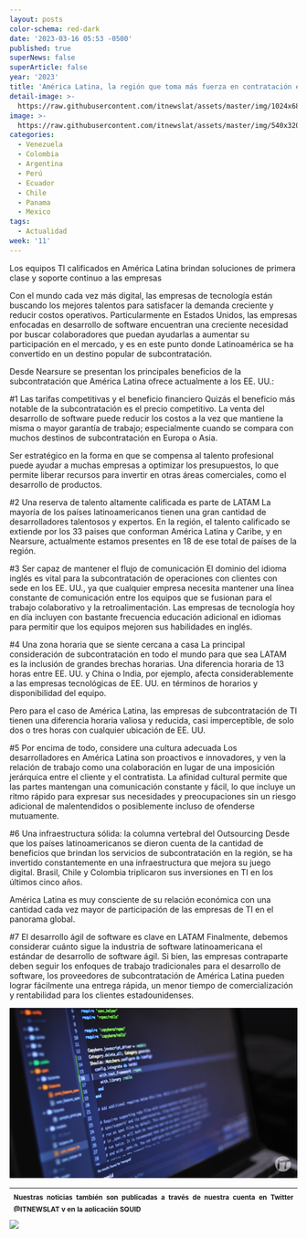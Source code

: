 ```yaml
---
layout: posts
color-schema: red-dark
date: '2023-03-16 05:53 -0500'
published: true
superNews: false
superArticle: false
year: '2023'
title: 'América Latina, la región que toma más fuerza en contratación extranjera'
detail-image: >-
  https://raw.githubusercontent.com/itnewslat/assets/master/img/1024x680/laptop-con-codigo-g.jpg
image: >-
  https://raw.githubusercontent.com/itnewslat/assets/master/img/540x320/laptop-con-codigo-p.jpg
categories:
  - Venezuela
  - Colombia
  - Argentina
  - Perú
  - Ecuador
  - Chile
  - Panama
  - Mexico
tags:
  - Actualidad
week: '11'
---
```

Los equipos TI calificados en América Latina brindan soluciones de primera clase y soporte continuo a las empresas
 
Con el mundo cada vez más digital, las empresas de tecnología están buscando los mejores talentos para satisfacer la demanda creciente y reducir costos operativos. Particularmente en Estados Unidos, las empresas enfocadas en desarrollo de software encuentran una creciente necesidad por buscar colaboradores que puedan ayudarlas a aumentar su participación en el mercado, y es en este punto donde Latinoamérica se ha convertido en un destino popular de subcontratación. 

Desde Nearsure se presentan los principales beneficios de la subcontratación que América Latina ofrece actualmente a los EE. UU.:

‍#1 Las tarifas competitivas y el beneficio financiero 
Quizás el beneficio más notable de la subcontratación es el precio competitivo. La venta del desarrollo de software puede reducir los costos a la vez que mantiene la misma o mayor garantía de trabajo; especialmente cuando se compara con muchos destinos de subcontratación en Europa o Asia.  
 
Ser estratégico en la forma en que se compensa al talento profesional puede ayudar a muchas empresas a optimizar los presupuestos, lo que permite liberar recursos para invertir en otras áreas comerciales, como el desarrollo de productos. 
 
‍#2 Una reserva de talento altamente calificada es parte de LATAM
La mayoría de los países latinoamericanos tienen una gran cantidad de desarrolladores talentosos y expertos. En la región, el talento calificado se extiende por los 33 paises que conforman América Latina y Caribe, y en Nearsure, actualmente estamos presentes en 18 de ese total de países de la región. 
 
‍#3 Ser capaz de mantener el flujo de comunicación 
El dominio del idioma inglés es vital para la subcontratación de operaciones con clientes con sede en los EE. UU., ya que cualquier empresa necesita mantener una línea constante de comunicación entre los equipos que se fusionan para el trabajo colaborativo y la retroalimentación.  Las empresas de tecnología hoy en día incluyen con bastante frecuencia educación adicional en idiomas para permitir que los equipos mejoren sus habilidades en inglés.   
 
‍#4 Una zona horaria que se siente cercana a casa 
La principal consideración de subcontratación en todo el mundo para que sea LATAM es la inclusión de grandes brechas horarias. Una diferencia horaria de 13 horas entre EE. UU. y China o India, por ejemplo, afecta considerablemente a las empresas tecnológicas de EE. UU. en términos de horarios y disponibilidad del equipo. 
 
Pero para el caso de América Latina, las empresas de subcontratación de TI tienen una diferencia horaria valiosa y reducida, casi imperceptible, de solo dos o tres horas con cualquier ubicación de EE. UU. 
 
#5 Por encima de todo, considere una cultura adecuada
Los desarrolladores en América Latina son proactivos e innovadores, y ven la relación de trabajo como una colaboración en lugar de una imposición jerárquica entre el cliente y el contratista. La afinidad cultural permite que las partes mantengan una comunicación constante y fácil, lo que incluye un ritmo rápido para expresar sus necesidades y preocupaciones sin un riesgo adicional de malentendidos o posiblemente incluso de ofenderse mutuamente. 
 
‍#6 Una infraestructura sólida: la columna vertebral del Outsourcing
Desde que los países latinoamericanos se dieron cuenta de la cantidad de beneficios que brindan los servicios de subcontratación en la región, se ha invertido constantemente en una infraestructura que mejora su juego digital. Brasil, Chile y Colombia triplicaron sus inversiones en TI en los últimos cinco años.
 
América Latina es muy consciente de su relación económica con una cantidad cada vez mayor de participación de las empresas de TI en el panorama global. 
 
‍#7 El desarrollo ágil de software es clave en LATAM 
Finalmente, debemos considerar cuánto sigue la industria de software latinoamericana el estándar de desarrollo de software ágil. Si bien, las empresas contraparte deben seguir los enfoques de trabajo tradicionales para el desarrollo de software, los proveedores de subcontratación de América Latina pueden lograr fácilmente una entrega rápida, un menor tiempo de comercialización y rentabilidad para los clientes estadounidenses.    

![](https://raw.githubusercontent.com/itnewslat/assets/master/img/540x320/laptop-con-codigo-p.jpg)

<table style="height: 42px;" width="569">
<tbody>
<tr>
<td style="text-align: justify;"><sub><strong>Nuestras noticias también son publicadas a través de nuestra cuenta en Twitter <a href="https://twitter.com/itnewslat?lang=es">@ITNEWSLAT</a> y en la aplicación <a href="https://squidapp.co/en/">SQUID</a></strong></sub></td>
</tr>
</tbody>
</table>
<img src="https://tracker.metricool.com/c3po.jpg?hash=56f88a41e39ab42c063cc51676587a04"/>